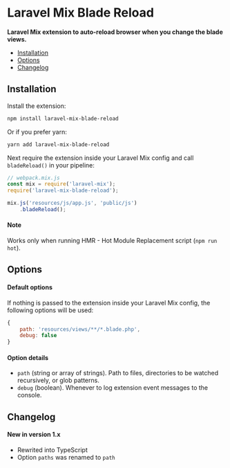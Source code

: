 # Laravel Mix Blade Reload

**Laravel Mix extension to auto-reload browser when you change the blade views.**

* [Installation](https://github.com/krehak/laravel-mix-blade-reload#installation)
* [Options](https://github.com/krehak/laravel-mix-blade-reload#options)
* [Changelog](https://github.com/krehak/laravel-mix-blade-reload#changelog)

## Installation

Install the extension:

```sh
npm install laravel-mix-blade-reload
```

Or if you prefer yarn:

```sh
yarn add laravel-mix-blade-reload
```

Next require the extension inside your Laravel Mix config and call `bladeReload()` in your pipeline:

```js
// webpack.mix.js
const mix = require('laravel-mix');
require('laravel-mix-blade-reload');

mix.js('resources/js/app.js', 'public/js')
    .bladeReload();
```

#### Note

Works only when running HMR - Hot Module Replacement script (`npm run hot`).

## Options

#### Default options

If nothing is passed to the extension inside your Laravel Mix config, the following options will be used:

```js
{
    path: 'resources/views/**/*.blade.php',
    debug: false
}
```

#### Option details

* `path` (string or array of strings). Path to files, directories to be watched
recursively, or glob patterns.
* `debug` (boolean). Whenever to log extension event messages to the console.

## Changelog

#### New in version 1.x

* Rewrited into TypeScript
* Option `paths` was renamed to `path`